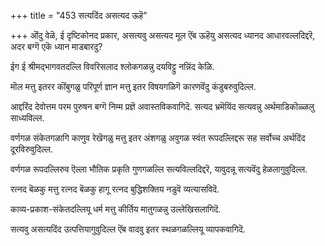 +++
title = "453 सत्यदिंद असत्यद ऊहॆ"

+++
ऒंदु वेळॆ, ई दृष्टिकोनद प्रकार, असत्यवु असत्यद मूल ऎंब ऊहॆयु असत्यद ध्यानद आधारवल्लदिद्दरॆ, अदर बग्गॆ एकॆ ध्यान माडबारदु?

ईग ई श्रीमद्भागवतदल्लि विवरिसलाद श्लोकगळन्नु दयविट्टु नन्निंद केळि.

मॊल मत्तु इतरर कॊंबुगळु परिपूर्ण ज्ञान मत्तु इतर विषयगळिगॆ कारणवॆंदु कंडुबरुवुदिल्ल.

आद्दरिंद देवोत्तम परम पुरुषन बग्गॆ निम्म प्रज्ञॆ अवास्तविकवागिदॆ. सत्यद भ्रमॆयिंद सत्यवन्नु अर्थमाडिकॊळ्ळलु साध्यविल्ल.

वर्णगळ संकेतगळागि काणुव रेखॆगळु मत्तु इतर अंशगळु अवुगळ स्वंत रूपदल्लिद्दरू सह सर्वोच्च अर्थदिंद दूरविरुवुदिल्ल.

वर्णगळ रूपदल्लिरुव ऎल्ला भौतिक प्रकृति गुणगळल्लि सत्यविल्लदिद्दरॆ, यावुदन्नू सत्यवॆंदु हेळलागुवुदिल्ल.

रत्नद बॆळकु मत्तु रत्नद बॆळकु हागू रत्नद बुद्धिशक्तिय नडुवॆ व्यत्यासविदॆ.

काव्य-प्रकाश-संकेतदल्लियू धर्म मत्तु कीर्तिय मातुगळन्नु उल्लेखिसलागिदॆ.

सत्यवु असत्यदिंद उत्पत्तियागुवुदिल्ल ऎंब वादवु इतर स्थळगळल्लियू व्यापकवागिदॆ.

